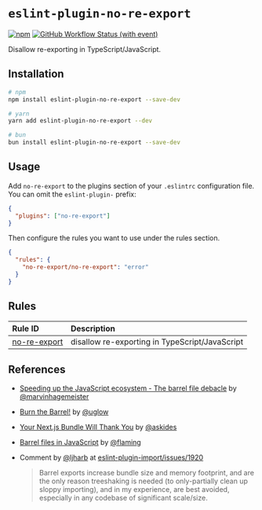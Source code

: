# `eslint-plugin-no-re-export`

[![npm](https://img.shields.io/npm/v/eslint-plugin-no-re-export)](https://www.npmjs.com/package/eslint-plugin-no-re-export) [![GitHub Workflow Status (with event)](https://img.shields.io/github/actions/workflow/status/christianvuerings/eslint-plugin-no-re-export/tsc.yml)](https://github.com/christianvuerings/eslint-plugin-no-re-export/actions/workflows/tsc.yml)

Disallow re-exporting in TypeScript/JavaScript.

## Installation

```sh
# npm
npm install eslint-plugin-no-re-export --save-dev

# yarn
yarn add eslint-plugin-no-re-export --dev

# bun
bun install eslint-plugin-no-re-export --save-dev
```

## Usage

Add `no-re-export` to the plugins section of your `.eslintrc` configuration file. You can omit the `eslint-plugin-` prefix:

```json
{
  "plugins": ["no-re-export"]
}
```

Then configure the rules you want to use under the rules section.

```json
{
  "rules": {
    "no-re-export/no-re-export": "error"
  }
}
```

## Rules

| Rule ID                                    | Description                                    |
| :----------------------------------------- | :--------------------------------------------- |
| [no-re-export](./src/docs/no-re-export.md) | disallow re-exporting in TypeScript/JavaScript |

## References

- [Speeding up the JavaScript ecosystem - The barrel file debacle](https://marvinh.dev/blog/speeding-up-javascript-ecosystem-part-7/) by [@marvinhagemeister](https://github.com/marvinhagemeister)
- [Burn the Barrel!](https://uglow.medium.com/burn-the-barrel-c282578f21b6#:~:text=%E2%80%9CThe%20problem%20is%20that%20Jest,like%20%40mui%2Fmaterial%20.%E2%80%9D) by [@uglow](https://github.com/uglow)
- [Your Next.js Bundle Will Thank You](https://renatopozzi.me/articles/your-nextjs-bundle-will-thank-you) by [@askides](https://github.com/askides)
- [Barrel files in JavaScript](https://flaming.codes/posts/barrel-files-in-javascript) by [@flaming](https://github.com/flaming-codes)
- Comment by [@ljharb](https://github.com/ljharb) at [eslint-plugin-import/issues/1920](https://github.com/import-js/eslint-plugin-import/issues/1920)

  > Barrel exports increase bundle size and memory footprint, and are the only reason treeshaking is needed (to only-partially clean up sloppy importing), and in my experience, are best avoided, especially in any codebase of significant scale/size.
